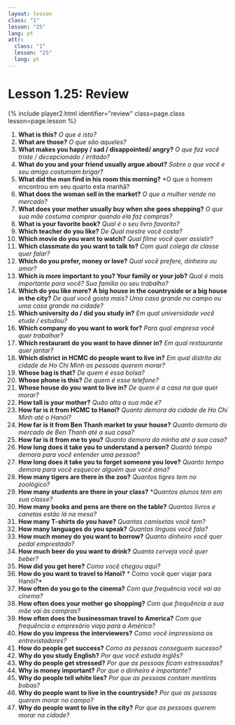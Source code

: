 ```yaml
---
layout: lesson
class: "1"
lesson: "25"
lang: pt
attr:
  class: "1"
  lesson: "25"
  lang: pt
---
```



# Lesson 1.25: Review


{% include player2.html identifier="review" class=page.class lesson=page.lesson %}

1. **What is this?** *O que é isto?*
2. **What are those?** *O que são aqueles?*
3. **What makes you happy / sad / disappointed/ angry?** *O que faz você triste / decepcionado / irritado?*
4. **What do you and your friend usually argue about?** *Sobre o que você e seu amigo costumam brigar?*
5. **What did the man find in his room this morning?** *O que o homem encontrou em seu quarto esta manhã?
6. **What does the woman sell in the market?** *O que a mulher vende no mercado?*
7. **What does your mother usually buy when she goes shopping?** *O que sua mãe costuma comprar quando ela faz compras?*
8. **What is your favorite book?** *Qual é o seu livro favorito?*
9. **Which teacher do you like?** *De Qual mestre você costa?*
10. **Which movie do you want to watch?** *Qual filme você quer assistir?*
11. **Which classmate do you want to talk to?** *Com qual colega de classe quer falar?*
12. **Which do you prefer, money or love?** *Qual você prefere, dinheiro ou amor?*
13. **Which is more important to you? Your family or your job?** *Qual é mais importante para você? Sua família ou seu trabalho?*
14. **Which do you like more? A big house in the countryside or a big house in the city?** *De qual você gosta mais? Uma casa grande no campo ou uma casa grande na cidade?*
15. **Which university do / did you study in?** *Em qual universidade você etude / estudou?*
16. **Which company do you want to work for?** *Para qual empresa você quer trabalhar?*
17. **Which restaurant do you want to have dinner in?** *Em qual restaurante quer jantar?*
18. **Which district in HCMC do people want to live in?** *Em qual distrito da cidade de Ho Chi Minh as pessoas querem morar?*
19. **Whose bag is that?** *De quem é essa bolsa?*
20. **Whose phone is this?** *De quem é esse telefone?*
21. **Whose house do you want to live in?** *De quem é a casa na que quer morar?*
22. **How tall is your mother?** *Quão alta a sua mãe é?*
23. **How far is it from HCMC to Hanoi?** *Quanto demora da cidade de Ho Chi Minh até o Hanói?*
24. **How far is it from Ben Thanh market to your house?** *Quanto demora do mercado de Ben Thanh até a sua casa?* 
25. **How far is it from me to you?** *Quanto demora da minha até a sua casa?* 
26. **How long does it take you to understand a person?** *Quanto tempo demora para você entender uma pessoa?*
27. **How long does it take you to forget someone you love?** *Quanto tempo demora para você esquecer alguém que você ama?*  
28. **How many tigers are there in the zoo?** *Quantos tigres tem no zoológico?* 
29. **How many students are there in your class?** **Quantos alunos tem em sua classe?* 
30. **How many books and pens are there on the table?** *Quantos livros e canetas estão lá na mesa?*
31. **How many T-shirts do you have?** *Quantas camisetas você tem?*
32. **How many languages do you speak?** *Quantas línguas você fala?*
33. **How much money do you want to borrow?** *Quanto dinheiro você quer pedal emprestado?*
34. **How much beer do you want to drink?** *Quanta cerveja você quer beber?*
35. **How did you get here?** *Como você chegou aqui?*
36. **How do you want to travel to Hanoi?** *
Como você quer viajar para Hanói?*
37. **How often do you go to the cinema?** *Com que frequência você vai ao cinema?*
38. **How often does your mother go shopping?** *Com que frequência a sua mãe vai às compras?*
39. **How often does the businessman travel to America?** *Com que frequência o empresário viaja para a América?*
40. **How do you impress the interviewers?** *Como você impressiona os entrevistadores?*
41. **How do people get success?** *Como as pessoas conseguem sucesso?*
42. **Why do you study English?** *Por que você estuda inglês?*
43. **Why do people get stressed?** *Por que as pessoas ficam estressadas?*
44. **Why is money important?** *Por que o dinheiro é importante?*
45. **Why do people tell white lies?** *Por que as pessoas contam mentiras bobas?*
46. **Why do people want to live in the countryside?** *Por que as pessoas querem morar no campo?*
47. **Why do people want to live in the city?** *Por que as pessoas querem morar na cidade?*